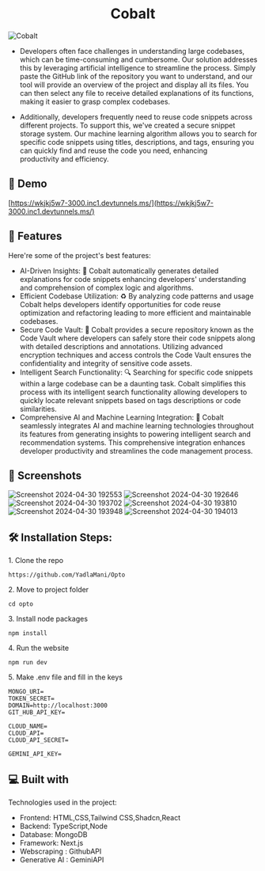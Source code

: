 <h1 align="center" id="title">Cobalt</h1>

![Cobalt](https://socialify.git.ci/pvishalkeerthan/Cobalt/image?font=KoHo&language=1&name=1&owner=1&pattern=Signal&stargazers=1&theme=Auto)

* <p>Developers often face challenges in understanding large codebases, which can be time-consuming and cumbersome. Our solution addresses this by leveraging artificial intelligence to streamline the process. Simply paste the GitHub link of the repository you want to understand, and our tool will provide an overview of the project and display all its files. You can then select any file to receive detailed explanations of its functions, making it easier to grasp complex codebases.
</p>

* <p>Additionally, developers frequently need to reuse code snippets across different projects. To support this, we've created a secure snippet storage system. Our machine learning algorithm allows you to search for specific code snippets using titles, descriptions, and tags, ensuring you can quickly find and reuse the code you need, enhancing productivity and efficiency.</p>

<h2>🚀 Demo</h2>

[https://wkjkj5w7-3000.inc1.devtunnels.ms/](https://wkjkj5w7-3000.inc1.devtunnels.ms/)

  
  
<h2>🧐 Features</h2>

Here're some of the project's best features:

*   AI-Driven Insights: 🧠 Cobalt automatically generates detailed explanations for code snippets enhancing developers' understanding and comprehension of complex logic and algorithms.
*   Efficient Codebase Utilization: ♻ By analyzing code patterns and usage Cobalt helps developers identify opportunities for code reuse optimization and refactoring leading to more efficient and maintainable codebases.
*   Secure Code Vault: 🔐 Cobalt provides a secure repository known as the Code Vault where developers can safely store their code snippets along with detailed descriptions and annotations. Utilizing advanced encryption techniques and access controls the Code Vault ensures the confidentiality and integrity of sensitive code assets.
*   Intelligent Search Functionality: 🔍 Searching for specific code snippets within a large codebase can be a daunting task. Cobalt simplifies this process with its intelligent search functionality allowing developers to quickly locate relevant snippets based on tags descriptions or code similarities.
*   Comprehensive AI and Machine Learning Integration: 🤖 Cobalt seamlessly integrates AI and machine learning technologies throughout its features from generating insights to powering intelligent search and recommendation systems. This comprehensive integration enhances developer productivity and streamlines the code management process.

<h2>📸 Screenshots</h2>

![Screenshot 2024-04-30 192553](https://github.com/user-attachments/assets/369a1601-ade8-4947-aac8-976680f4a850)
![Screenshot 2024-04-30 192646](https://github.com/user-attachments/assets/44d91c45-b9f0-4c66-890d-75fc6e3c2abb)
![Screenshot 2024-04-30 193702](https://github.com/user-attachments/assets/d644fbde-56a4-4454-8494-7aadb28fa069)
![Screenshot 2024-04-30 193810](https://github.com/user-attachments/assets/eeae0006-971a-46bc-9b39-c085a34380fc)
![Screenshot 2024-04-30 193948](https://github.com/user-attachments/assets/b9680730-4add-4107-8ea4-e911c8fe5692)
![Screenshot 2024-04-30 194013](https://github.com/user-attachments/assets/d52adc0f-4538-4945-87b8-75a427453440)


<h2>🛠️ Installation Steps:</h2>

<p>1. Clone the repo</p>

```
https://github.com/YadlaMani/Opto
```

<p>2. Move to project folder</p>

```
cd opto
```

<p>3. Install node packages</p>

```
npm install
```

<p>4. Run the website</p>

```
npm run dev
```

<p>5. Make .env file and fill in the keys </p>

```
MONGO_URI=
TOKEN_SECRET=
DOMAIN=http://localhost:3000
GIT_HUB_API_KEY=

CLOUD_NAME=
CLOUD_API=
CLOUD_API_SECRET=

GEMINI_API_KEY=

```

<h2>💻 Built with</h2>

Technologies used in the project:

*   Frontend: HTML,CSS,Tailwind CSS,Shadcn,React
*   Backend: TypeScript,Node
*   Database: MongoDB
*   Framework: Next.js
*   Webscraping : GithubAPI
*   Generative AI : GeminiAPI

